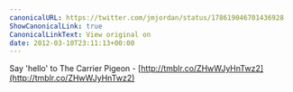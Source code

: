 ```yaml
---
canonicalURL: https://twitter.com/jmjordan/status/178619046701436928
ShowCanonicalLink: true
CanonicalLinkText: View original on
date: 2012-03-10T23:11:13+00:00
---
```

Say 'hello' to The Carrier Pigeon - [http://tmblr.co/ZHwWJyHnTwz2](http://tmblr.co/ZHwWJyHnTwz2)